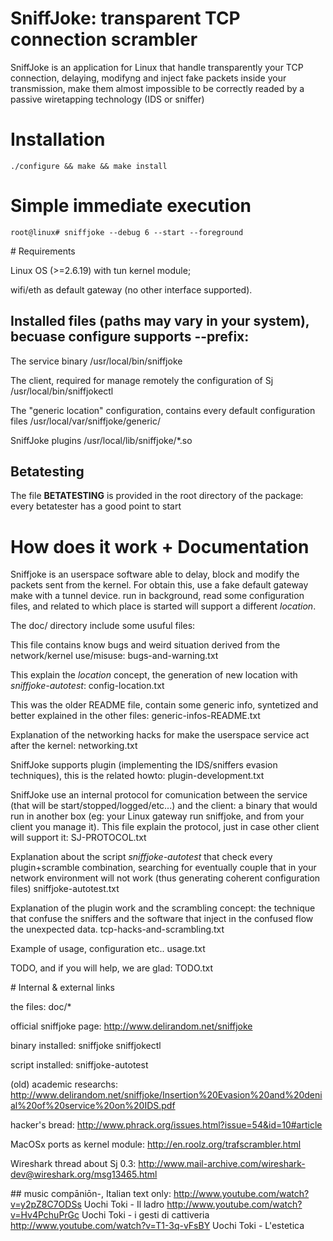 # SniffJoke: transparent TCP connection scrambler

SniffJoke is an application for Linux that handle transparently your TCP connection, delaying, modifyng and inject fake packets inside your transmission, make them almost impossible to be correctly readed by a passive wiretapping technology (IDS or sniffer)

# Installation
    ./configure && make && make install

# Simple immediate execution
    root@linux# sniffjoke --debug 6 --start --foreground

# Requirements

Linux OS (>=2.6.19) with tun kernel module;

wifi/eth as default gateway (no other interface supported).

## Installed files (paths may vary in your system), becuase configure supports --prefix:

The service binary
    /usr/local/bin/sniffjoke

The client, required for manage remotely the configuration of Sj
    /usr/local/bin/sniffjokectl

The "generic location" configuration, contains every default configuration files
    /usr/local/var/sniffjoke/generic/

SniffJoke plugins
    /usr/local/lib/sniffjoke/*.so

Betatesting 
-----------

The file **BETATESTING** is provided in the root directory of the package: every betatester has a good point to start

# How does it work + Documentation

Sniffjoke is an userspace software able to delay, block and modify the packets sent from the kernel. For obtain this, use a fake default gateway make with a tunnel device. run in background, read some configuration files, and related to which place is started will support a different *location*.

The doc/ directory include some usuful files:

This file contains know bugs and weird situation derived from the network/kernel use/misuse:
    bugs-and-warning.txt

This explain the *location* concept, the generation of new location with *sniffjoke-autotest*:
    config-location.txt

This was the older README file, contain some generic info, syntetized and better explained in the other files:
    generic-infos-README.txt

Explanation of the networking hacks for make the userspace service act after the kernel:
    networking.txt

SniffJoke supports plugin (implementing the IDS/sniffers evasion techniques), this is the related howto:
    plugin-development.txt

SniffJoke use an internal protocol for comunication between the service (that will be start/stopped/logged/etc...) and the client: a binary that would run in another box (eg: your Linux gateway run sniffjoke, and from your client you manage it). This file explain the protocol, just in case other client will support it:
    SJ-PROTOCOL.txt

Explanation about the script *sniffjoke-autotest* that check every plugin+scramble combination, searching for eventually couple that in your network environment will not work (thus generating coherent configuration files)
    sniffjoke-autotest.txt

Explanation of the plugin work and the scrambling concept: the technique that confuse the sniffers and the software that inject in the confused flow the unexpected data.
    tcp-hacks-and-scrambling.txt

Example of usage, configuration etc..
    usage.txt

TODO, and if you will help, we are glad:
    TODO.txt

# Internal & external links

the files:
    doc/*

official sniffjoke page:
    http://www.delirandom.net/sniffjoke

binary installed:
    sniffjoke
    sniffjokectl

script installed:
    sniffjoke-autotest

(old) academic researchs:
    http://www.delirandom.net/sniffjoke/Insertion%20Evasion%20and%20denial%20of%20service%20on%20IDS.pdf

hacker's bread:
    http://www.phrack.org/issues.html?issue=54&id=10#article

MacOSx ports as kernel module:
    http://en.roolz.org/trafscrambler.html

Wireshark thread about Sj 0.3:
    http://www.mail-archive.com/wireshark-dev@wireshark.org/msg13465.html

## music compāniōn-, Italian text only:
    http://www.youtube.com/watch?v=y2pZ8C7ODSs Uochi Toki - Il ladro
    http://www.youtube.com/watch?v=Hv4PchuPrGc Uochi Toki - i gesti di cattiveria
    http://www.youtube.com/watch?v=T1-3q-vFsBY Uochi Toki - L'estetica
